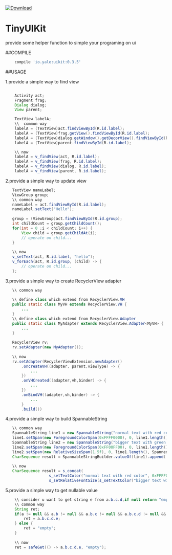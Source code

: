  [ ![Download](https://api.bintray.com/packages/yalezheng/maven/TinyUIKit/images/download.svg) ](https://bintray.com/yalezheng/maven/TinyUIKit/_latestVersion)

# TinyUIKit
provide some helper function to simple your programing on ui

##COMPILE
```gradle
    compile 'io.yale:uikit:0.3.5'
```

##USAGE

1.provide a simple way to find view
```java

    Activity act;
    Fragment frag;
    Dialog dialog;
    View parent;

    TextView labelA;
    \\  common way
    labelA = (TextView)act.findViewById(R.id.label);
    labelA = (TextView)frag.getView().findViewById(R.id.label);
    labelA = (TextView)dialog.getWindow().getDecorView().findViewById(R.id.label);
    labelA = (TextView)parent.findViewById(R.id.label);

    \\ now
    labelA = v_findView(act, R.id.label);
    labelA = v_findView(frag, R.id.label);
    labelA = v_findView(dialog, R.id.label);
    labelA = v_findView(parent, R.id.label);
```

2.provide a simple way to update view
 ```java
    TextView nameLabel;
    ViewGroup group;
    \\ common way 
    nameLabel = act.findViewById(R.id.label);
    nameLabel.setText("Hello");
    
    group = (ViewGroup)act.findViewById(R.id.group);
    int childCount = group.getChildCount();
    for(int = 0 ;i < childCount; i++) {
        View child = group.getChildAt(i);
        // operate on child...
    }
    
    \\ now
    v_setText(act, R.id.label, "hello");
    v_forEach(act, R.id.group, (child) -> {
        // operate on child...
    };
 ```
 
 3.provide a simple way to create RecyclerView adapter
 ```java
    \\ common way
    
    \\ define class which extend from RecyclerView.VH
    public static class MyVH extends RecyclerView.VH {
        ...
    }
    \\ define class which extend from RecyclerView.Adapter
    public static class MyAdapter extends RecyclerView.Adapter<MyVH> {
        ...
    }
    
    RecyclerView rv;
    rv.setAdapter(new MyAdapter());
    
    \\ now
    rv.setAdapter(RecyclerViewExtension.newAdapter()
        .oncreateVH((adapter, parent,viewType) -> {
            ...
        })
        .onVHCreated((adapter,vh,binder) -> {
            ...
        })
        .onBindVH((adapter,vh,binder) -> {
            ...
        }
        .build())
 ```
 
 4.provide a simple way to build SpannableString
 ```java
    \\ common way
    SpannableString line1 = new SpannableString("normal text with red color");
    line1.setSpan(new ForegroundColorSpan(0xFFFF0000), 0, line1.length(), Spanned.SPAN_EXCLUSIVE_EXCLUSIVE);
    SpannableString line2 = new SpannableString("bigger text with green color");
    line2.setSpan(new ForegroundColorSpan(0xFF00FF00), 0, line1.length(), Spanned.SPAN_EXCLUSIVE_EXCLUSIVE);
    line2.setSpan(new RelativeSizeSpan(1.5f), 0, line1.length(), Spanned.SPAN_EXCLUSIVE_EXCLUSIVE);
    CharSequence result = SpannableStringBuilder.valueOf(line1).append('\n').append(line1);
    
    \\ now
    CharSequence result = s_concat(
                    s_setTextColor("normal text with red color", 0xFFFF0000),
                    s_setRelativeFontSize(s_setTextColor("bigger text with green color", 0xFF00FF00), 1.5f));
 ```

5.provide a simple way to get nullable value
```java
    \\ consider u want to get string e from a.b.c.d,if null return "empty"
    \\ common way
    String ret;
    if(a != null && a.b != null && a.b.c != null && a.b.c.d != null && a.b.c.d.e != null) {
        ret = a.b.c.d.e;
    } else {
        ret = "empty";
    }
    
    \\ now
    ret = safeGet(() -> a.b.c.d.e, "empty");
```
